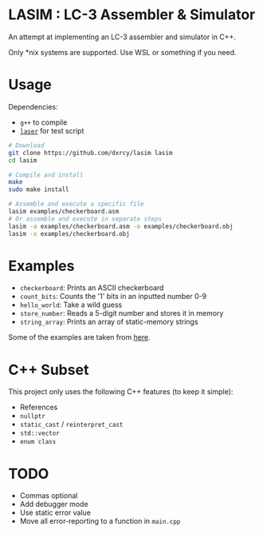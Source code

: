 # LASIM : LC-3 Assembler & Simulator

An attempt at implementing an LC-3 assembler and simulator in C++.

Only *nix systems are supported. Use WSL or something if you need.

# Usage

Dependencies:

- `g++` to compile
- [`laser`](https://github.com/PaperFanz/laser) for test script

```sh
# Download
git clone https://github.com/dxrcy/lasim lasim
cd lasim

# Compile and install
make
sudo make install

# Assemble and execute a specific file
lasim examples/checkerboard.asm
# Or assemble and execute in separate steps
lasim -a examples/checkerboard.asm -o examples/checkerboard.obj
lasim -x examples/checkerboard.obj
```

# Examples

- `checkerboard`: Prints an ASCII checkerboard
- `count_bits`: Counts the '1' bits in an inputted number 0-9
- `hello_world`: Take a wild guess
- `store_number`: Reads a 5-digit number and stores it in memory
- `string_array`: Prints an array of static-memory strings

Some of the examples are taken from
[here](https://github.com/Nguyen-Nhat-Tuan-Minh/LC_3-Assembly-Program).

# C++ Subset

This project only uses the following C++ features (to keep it simple):

- References
- `nullptr`
- `static_cast` / `reinterpret_cast`
- `std::vector`
- `enum class`

# TODO

- Commas optional
- Add debugger mode
- Use static error value
- Move all error-reporting to a function in `main.cpp`

